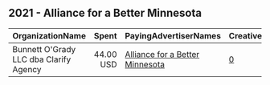 ## 2021 - Alliance for a Better Minnesota 
|OrganizationName|Spent|PayingAdvertiserNames|CreativeUrls|Impressions|Genders|AgeBrackets|CountryCodes|BillingAddresses|CandidateBallotInformation|
|:---|---:|:---|:---|---:|:---|:---|:---|:---|:---|
|Bunnett O'Grady  LLC dba Clarify Agency|44.00 USD|[Alliance for a Better Minnesota](2021/Alliance_for_a_Better_Minnesota.md)|[0](https://www.snap.com/political-ads/asset/6f184ec4365b68ab19057628a95ec82795dfe0558ff3070cf2c24dc9f7b29848?mediaType=png)|8,118||18+|united states|"12 Geary St, Suite 306,San Francisco,94108,US"|Scott Jensen|
